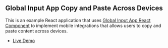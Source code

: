 ## Global Input App Copy and Paste Across Devices

This is an example React application that uses [Global Input App React Component](https://github.com/global-input/global-input-react) to implement mobile integrations that allows users to copy and paste content across devices.

* [Live Demo](https://globalinput.co.uk/global-input-app/content-transfer)
